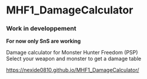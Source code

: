 # MHF1_DamageCalculator
### Work in developpement

**For now only SnS are working**

Damage calculator for Monster Hunter Freedom (PSP)  
Select your weapon and monster to get a damage table

https://nexide0810.github.io/MHF1_DamageCalculator/
